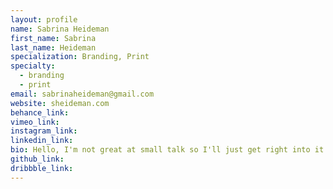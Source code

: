 ```yaml
---
layout: profile
name: Sabrina Heideman
first_name: Sabrina
last_name: Heideman
specialization: Branding, Print
specialty:
  - branding
  - print
email: sabrinaheideman@gmail.com
website: sheideman.com
behance_link:
vimeo_link:
instagram_link:
linkedin_link:
bio: Hello, I'm not great at small talk so I'll just get right into it. Check out my website and lets create something awesome together!
github_link:
dribbble_link:
---
```

